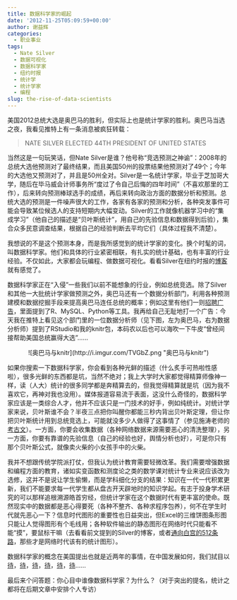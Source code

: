 ```yaml
---
title: 数据科学家的崛起
date: '2012-11-25T05:09:59+00:00'
author: 谢益辉
categories:
  - 职业事业
tags:
  - Nate Silver
  - 数据可视化
  - 数据科学家
  - 纽约时报
  - 统计学
  - 统计学家
  - 编程
slug: the-rise-of-data-scientists
---
```


美国2012总统大选是奥巴马的胜利，但实际上也是统计学家的胜利。奥巴马当选之夜，我看见推特上有一条消息被疯狂转载：

> NATE SILVER ELECTED 44TH PRESIDENT OF UNITED STATES

当然这是一句玩笑话，但Nate Silver是谁？他号称“竞选预测之神谕”：2008年的总统大选他预测对了最终结果，而且美国50州的投票结果他预测对了49个；今年的大选他又预测对了，并且是50州全对。Silver是一名统计学家，毕业于芝加哥大学，随后在毕马威会计师事务所“度过了令自己后悔的四年时间”（不喜欢那里的工作），后来转向预测棒球选手的成绩，再后来转向政治方面的数据分析和预测。总统大选的预测是一件噪声很大的工作，各家有各家的预测和分析，各种突发事件可能会导致某位候选人的支持短期内大幅变动。Silver的工作就像机器学习中的“集成学习”（他自己的描述是“贝叶斯统计”，用自己的先验信息和数据得到后验），集合众多民意调查结果，根据自己的经验判断去平均它们（具体过程我不清楚）。<!--more-->

我想说的不是这个预测本身，而是我所感觉到的统计学家的变化。换个时髦的词，叫数据科学家。他们和具体的行业紧密相联，有扎实的统计基础，也有丰富的行业经验。不仅如此，大家都会玩编程、做数据可视化。看看Silver在纽约时报的<a href="http://fivethirtyeight.blogs.nytimes.com" target="_blank">博客</a>就有感觉了。

数据科学家正在“入侵”一些我们以前不能想象的行业，例如总统竞选。除了Silver和其他一大批统计学家做预测之外，奥巴马还有一个数据分析部门，利用各种预测建模和数据挖掘手段来提高奥巴马连任总统的概率；例如这里有他们一则<a href="http://www.kdnuggets.com/jobs/11/07-13-obama2012-predictive-modeling-data-mining-scientists-analysts.html" target="_blank">招聘广告</a>，里面提到了R、MySQL、Python等工具。我再给自己无耻地打一个广告：今天我在推特上看见这个部门里的一位数据分析师（见下图，左为奥巴马，右为数据分析师）提到了RStudio和我的knitr包，本码农以后也可以海吹一下牛皮“曾经间接帮助美国总统赢得大选”……

<p style="text-align: center;">
  ![奥巴马与knitr](http://i.imgur.com/TVGbZ.png "奥巴马与knitr")
</p>

如果你搜索一下数据科学家，你会看到各种光鲜的描述（什么炙手可热啦性感啦），很多光鲜的东西都是坑，当然不绝对；我上大学时大家都觉得精算师像神一样，读（人大）统计的很多同学都是奔精算去的，但我觉得精算就是坑（因为我不喜欢它，再神对我也没用）。媒体报道容易流于表面，这没什么奇怪的，数据科学家应该是一类综合人才，他并不应该只是一门技术的好手，例如纯统计。对统计学家来说，贝叶斯谁不会？半夜三点把你叫醒你都能三秒内背出贝叶斯定理，但让你把贝叶斯统计用到总统竞选上，可能就没多少人做得了这事情了（参见施涛老师的<a href="http://blog.cos.name/taoshi/?p=1733" target="_blank">考古文</a>）。一方面，你要会收集数据（各种网络数据来源需要恶心的清洗整理），另一方面，你要有靠谱的先验信息（自己的经验也好，舆情分析也好），可是你只有那个贝叶斯公式，就像卖火柴的小女孩手中的火柴。

我并不想跟传统学院派打仗，但我认为统计教育需要轻微改革。我们需要增强数据和编程方面的教育，诸如实变函数和测度论之类的数学课对统计专业来说应该改为选修，这并不是说让学生偷懒，而是学科细化分支的结果：知识在一代一代积累更新，我们不能要求每一代学生都从盘古开天辟地时的知识学起。有志于投身学术研究的可以那样追根溯源皓首穷经，但统计学家在这个数据时代有更丰富的使命。既然现实中的数据都是恶心得要死（各种不整齐、各种求程序包养），何不在学生时代就先恶心一下？信息时代图形的重要性也日益突出，但Excel的三维饼图条形图只能让人觉得图形有个毛线用；各种软件输出的静态图形在网络时代只能看不能“摸”，要鼠标干嘛（去看看前文提到的Silver的博客，或者<a href="http://www.nytimes.com/interactive/2012/11/02/us/politics/paths-to-the-white-house.html" target="_blank">通向白宫的512条路</a>，那些才是网络时代该有的统计图形）。

数据科学家的概念在美国提出也就是近两年的事情，在中国发展如何，我们拭目以<a href="http://www.bjt.name/2012/02/love-always-lonely/" target="_blank">待</a>，<a href="http://www.bjt.name/2012/09/ming-dynasty/" target="_blank">待</a>，<a href="http://yixuan.github.com/2011/03/text-mining-of-song-poems/" target="_blank">待</a>，<a href="http://www.loyhome.com/?p=2096" target="_blank">待</a>，<a href="http://www.loyhome.com/?p=2081" target="_blank">待</a>，<a href="http://xccds1977.blogspot.com/2011/11/data-science.html" target="_blank">待</a>……

最后来个问答题：你心目中谁像数据科学家？为什么？（对于突出的提名，统计之都将在后期文章中安排个人专访）
